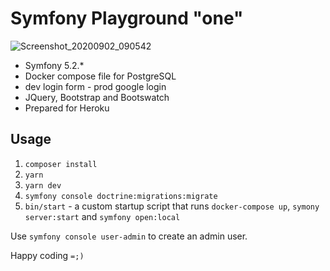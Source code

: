 # Symfony Playground "one"

![Screenshot_20200902_090542](https://user-images.githubusercontent.com/33978/91994135-d902b080-ecfb-11ea-8da3-d35d2d987be4.png)

* Symfony 5.2.*
* Docker compose file for PostgreSQL
* dev login form - prod google login
* JQuery, Bootstrap and Bootswatch
* Prepared for Heroku

## Usage

1. `composer install`
1. `yarn`
1. `yarn dev`
1. `symfony console doctrine:migrations:migrate`
1. `bin/start` - a custom startup script that runs `docker-compose up`, `symony server:start` and `symfony open:local`

Use `symfony console user-admin` to create an admin user.

Happy coding `=;)`
